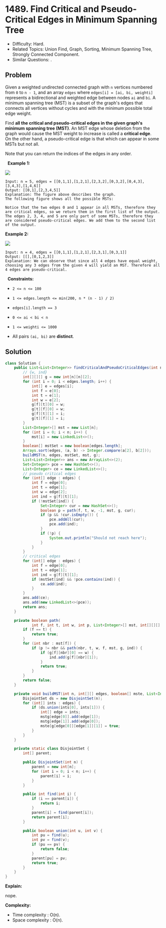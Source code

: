 # 1489. Find Critical and Pseudo-Critical Edges in Minimum Spanning Tree

- Difficulty: Hard.
- Related Topics: Union Find, Graph, Sorting, Minimum Spanning Tree, Strongly Connected Component.
- Similar Questions: .

## Problem

Given a weighted undirected connected graph with ```n``` vertices numbered from ```0``` to ```n - 1```, and an array ```edges``` where ```edges[i] = [ai, bi, weighti]``` represents a bidirectional and weighted edge between nodes ```ai``` and ```bi```. A minimum spanning tree (MST) is a subset of the graph's edges that connects all vertices without cycles and with the minimum possible total edge weight.

Find **all the critical and pseudo-critical edges in the given graph's minimum spanning tree (MST)**. An MST edge whose deletion from the graph would cause the MST weight to increase is called a **critical edge**. On the other hand, a pseudo-critical edge is that which can appear in some MSTs but not all.

Note that you can return the indices of the edges in any order.

 
**Example 1:**


![](https://assets.leetcode.com/uploads/2020/06/04/ex1.png)


```
Input: n = 5, edges = [[0,1,1],[1,2,1],[2,3,2],[0,3,2],[0,4,3],[3,4,3],[1,4,6]]
Output: [[0,1],[2,3,4,5]]
Explanation: The figure above describes the graph.
The following figure shows all the possible MSTs:

Notice that the two edges 0 and 1 appear in all MSTs, therefore they are critical edges, so we return them in the first list of the output.
The edges 2, 3, 4, and 5 are only part of some MSTs, therefore they are considered pseudo-critical edges. We add them to the second list of the output.
```

**Example 2:**


![](https://assets.leetcode.com/uploads/2020/06/04/ex2.png)


```
Input: n = 4, edges = [[0,1,1],[1,2,1],[2,3,1],[0,3,1]]
Output: [[],[0,1,2,3]]
Explanation: We can observe that since all 4 edges have equal weight, choosing any 3 edges from the given 4 will yield an MST. Therefore all 4 edges are pseudo-critical.
```

 
**Constraints:**


	
- ```2 <= n <= 100```
	
- ```1 <= edges.length <= min(200, n * (n - 1) / 2)```
	
- ```edges[i].length == 3```
	
- ```0 <= ai < bi < n```
	
- ```1 <= weighti <= 1000```
	
- All pairs ```(ai, bi)``` are **distinct**.



## Solution

```java
class Solution {
    public List<List<Integer>> findCriticalAndPseudoCriticalEdges(int n, int[][] edges) {
        // {w, ind}
        int[][][] g = new int[n][n][2];
        for (int i = 0; i < edges.length; i++) {
            int[] e = edges[i];
            int f = e[0];
            int t = e[1];
            int w = e[2];
            g[f][t][0] = w;
            g[t][f][0] = w;
            g[f][t][1] = i;
            g[t][f][1] = i;
        }
        List<Integer>[] mst = new List[n];
        for (int i = 0; i < n; i++) {
            mst[i] = new LinkedList<>();
        }
        boolean[] mstSet = new boolean[edges.length];
        Arrays.sort(edges, (a, b) -> Integer.compare(a[2], b[2]));
        buildMST(n, edges, mstSet, mst, g);
        List<List<Integer>> ans = new ArrayList<>(2);
        Set<Integer> pce = new HashSet<>();
        List<Integer> ce = new LinkedList<>();
        // pseudo critical edges
        for (int[] edge : edges) {
            int f = edge[0];
            int t = edge[1];
            int w = edge[2];
            int ind = g[f][t][1];
            if (!mstSet[ind]) {
                Set<Integer> cur = new HashSet<>();
                boolean p = path(f, t, w, -1, mst, g, cur);
                if (p && !cur.isEmpty()) {
                    pce.addAll(cur);
                    pce.add(ind);
                }
                if (!p) {
                    System.out.println("Should not reach here");
                }
            }
        }
        // critical edges
        for (int[] edge : edges) {
            int f = edge[0];
            int t = edge[1];
            int ind = g[f][t][1];
            if (mstSet[ind] && !pce.contains(ind)) {
                ce.add(ind);
            }
        }
        ans.add(ce);
        ans.add(new LinkedList<>(pce));
        return ans;
    }

    private boolean path(
            int f, int t, int w, int p, List<Integer>[] mst, int[][][] g, Set<Integer> ind) {
        if (f == t) {
            return true;
        }
        for (int nbr : mst[f]) {
            if (p != nbr && path(nbr, t, w, f, mst, g, ind)) {
                if (g[f][nbr][0] == w) {
                    ind.add(g[f][nbr][1]);
                }
                return true;
            }
        }
        return false;
    }

    private void buildMST(int n, int[][] edges, boolean[] mste, List<Integer>[] mstg, int[][][] g) {
        DisjointSet ds = new DisjointSet(n);
        for (int[] ints : edges) {
            if (ds.union(ints[0], ints[1])) {
                int[] edge = ints;
                mstg[edge[0]].add(edge[1]);
                mstg[edge[1]].add(edge[0]);
                mste[g[edge[0]][edge[1]][1]] = true;
            }
        }
    }

    private static class DisjointSet {
        int[] parent;

        public DisjointSet(int n) {
            parent = new int[n];
            for (int i = 0; i < n; i++) {
                parent[i] = i;
            }
        }

        public int find(int i) {
            if (i == parent[i]) {
                return i;
            }
            parent[i] = find(parent[i]);
            return parent[i];
        }

        public boolean union(int u, int v) {
            int pu = find(u);
            int pv = find(v);
            if (pu == pv) {
                return false;
            }
            parent[pu] = pv;
            return true;
        }
    }
}
```

**Explain:**

nope.

**Complexity:**

* Time complexity : O(n).
* Space complexity : O(n).
